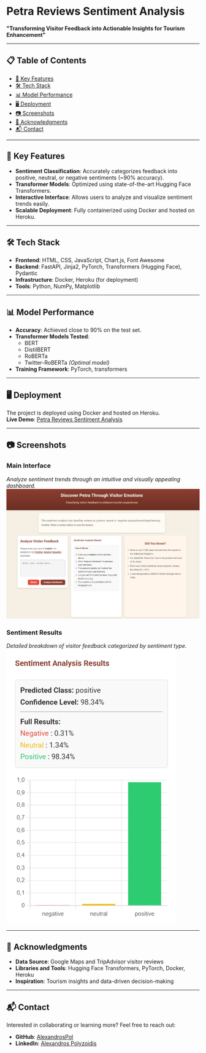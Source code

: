 # Petra Reviews Sentiment Analysis  
**"Transforming Visitor Feedback into Actionable Insights for Tourism Enhancement"**

---

## 📋 Table of Contents  
- [🚀 Key Features](#-key-features)  
- [🛠️ Tech Stack](#️-tech-stack)  
- [📊 Model Performance](#-model-performance)  
- [🖥️ Deployment](#️-deployment)  
- [📷 Screenshots](#-screenshots)  
- [🤝 Acknowledgments](#-acknowledgments)  
- [📬 Contact](#-contact)  

---

## 🚀 Key Features  
- **Sentiment Classification**: Accurately categorizes feedback into positive, neutral, or negative sentiments (~90% accuracy).  
- **Transformer Models**: Optimized using state-of-the-art Hugging Face Transformers.  
- **Interactive Interface**: Allows users to analyze and visualize sentiment trends easily.  
- **Scalable Deployment**: Fully containerized using Docker and hosted on Heroku.  

---

## 🛠️ Tech Stack  
- **Frontend**: HTML, CSS, JavaScript, Chart.js, Font Awesome  
- **Backend**: FastAPI, Jinja2, PyTorch, Transformers (Hugging Face), Pydantic  
- **Infrastructure**: Docker, Heroku (for deployment)  
- **Tools**: Python, NumPy, Matplotlib  

---

## 📊 Model Performance  
- **Accuracy**: Achieved close to 90% on the test set.  
- **Transformer Models Tested**:  
  - BERT  
  - DistilBERT  
  - RoBERTa  
  - Twitter-RoBERTa _(Optimal model)_  
- **Training Framework**: PyTorch, transformers  

---

## 🖥️ Deployment  
The project is deployed using Docker and hosted on Heroku.  
**Live Demo**: [Petra Reviews Sentiment Analysis](https://www.petrareviewsai.com)

---

## 📷 Screenshots  

### Main Interface  
_Analyze sentiment trends through an intuitive and visually appealing dashboard._  
![Main Interface](assets/main_interface.png)  

### Sentiment Results  
_Detailed breakdown of visitor feedback categorized by sentiment type._  
![Sentiment Results](assets/sentiment_results.png)  

---

## 🤝 Acknowledgments  
- **Data Source**: Google Maps and TripAdvisor visitor reviews  
- **Libraries and Tools**: Hugging Face Transformers, PyTorch, Docker, Heroku  
- **Inspiration**: Tourism insights and data-driven decision-making  

---

## 📬 Contact  
Interested in collaborating or learning more? Feel free to reach out:  
- **GitHub**: [AlexandrosPol](https://github.com/AlexandrosPol)  
- **LinkedIn**: [Alexandros Polyzoidis](https://linkedin.com/in/alexandros-polyzoidis)  
